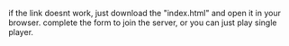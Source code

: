 if the link doesnt work, just download the "index.html" and open it in your browser. complete the form to join the server, or you can just play single player.
